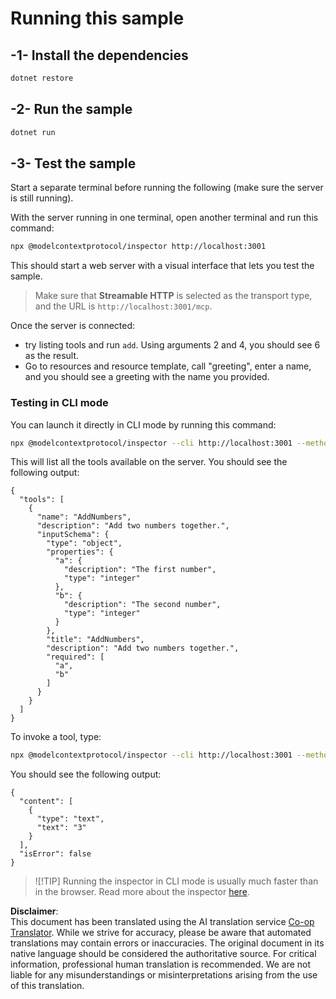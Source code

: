 <!--
CO_OP_TRANSLATOR_METADATA:
{
  "original_hash": "4eb6a48c54555c64b33c763fba3f2842",
  "translation_date": "2025-06-18T06:15:19+00:00",
  "source_file": "03-GettingStarted/06-http-streaming/solution/dotnet/README.md",
  "language_code": "en"
}
-->
# Running this sample

## -1- Install the dependencies

```bash
dotnet restore
```

## -2- Run the sample

```bash
dotnet run
```

## -3- Test the sample

Start a separate terminal before running the following (make sure the server is still running).

With the server running in one terminal, open another terminal and run this command:

```bash
npx @modelcontextprotocol/inspector http://localhost:3001
```

This should start a web server with a visual interface that lets you test the sample.

> Make sure that **Streamable HTTP** is selected as the transport type, and the URL is `http://localhost:3001/mcp`.

Once the server is connected: 

- try listing tools and run `add`. Using arguments 2 and 4, you should see 6 as the result.
- Go to resources and resource template, call "greeting", enter a name, and you should see a greeting with the name you provided.

### Testing in CLI mode

You can launch it directly in CLI mode by running this command:

```bash 
npx @modelcontextprotocol/inspector --cli http://localhost:3001 --method tools/list
```

This will list all the tools available on the server. You should see the following output:

```text
{
  "tools": [
    {
      "name": "AddNumbers",
      "description": "Add two numbers together.",
      "inputSchema": {
        "type": "object",
        "properties": {
          "a": {
            "description": "The first number",
            "type": "integer"
          },
          "b": {
            "description": "The second number",
            "type": "integer"
          }
        },
        "title": "AddNumbers",
        "description": "Add two numbers together.",
        "required": [
          "a",
          "b"
        ]
      }
    }
  ]
}
```

To invoke a tool, type:

```bash
npx @modelcontextprotocol/inspector --cli http://localhost:3001 --method tools/call --tool-name AddNumbers --tool-arg a=1 --tool-arg b=2
```

You should see the following output:

```text
{
  "content": [
    {
      "type": "text",
      "text": "3"
    }
  ],
  "isError": false
}
```

> ![!TIP]
> Running the inspector in CLI mode is usually much faster than in the browser.
> Read more about the inspector [here](https://github.com/modelcontextprotocol/inspector).

**Disclaimer**:  
This document has been translated using the AI translation service [Co-op Translator](https://github.com/Azure/co-op-translator). While we strive for accuracy, please be aware that automated translations may contain errors or inaccuracies. The original document in its native language should be considered the authoritative source. For critical information, professional human translation is recommended. We are not liable for any misunderstandings or misinterpretations arising from the use of this translation.